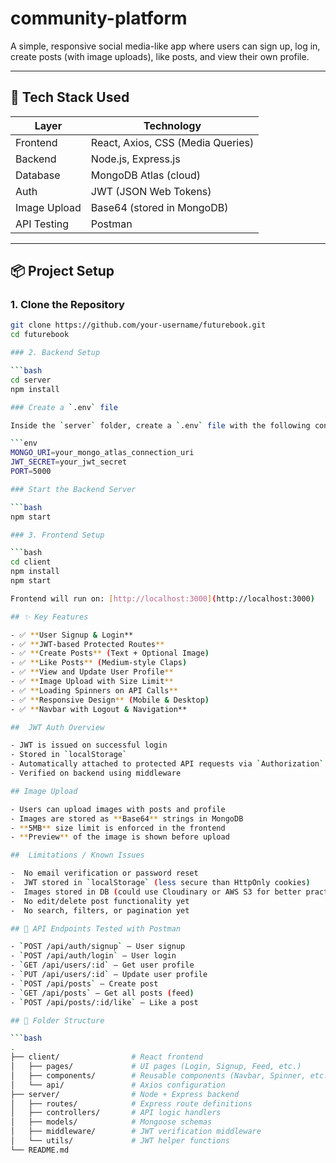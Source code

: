 # community-platform
A simple, responsive social media-like app where users can sign up, log in, create posts (with image uploads), like posts, and view their own profile.

---

## 🚀 Tech Stack Used

| Layer        | Technology                       |
|--------------|----------------------------------|
| Frontend     | React, Axios, CSS (Media Queries) |
| Backend      | Node.js, Express.js              |
| Database     | MongoDB Atlas (cloud)            |
| Auth         | JWT (JSON Web Tokens)            |
| Image Upload | Base64 (stored in MongoDB)       |
| API Testing  | Postman                          |

---

## 📦 Project Setup

### 1. Clone the Repository

```bash
git clone https://github.com/your-username/futurebook.git
cd futurebook

### 2. Backend Setup

```bash
cd server
npm install

### Create a `.env` file

Inside the `server` folder, create a `.env` file with the following content:

```env
MONGO_URI=your_mongo_atlas_connection_uri
JWT_SECRET=your_jwt_secret
PORT=5000

### Start the Backend Server

```bash
npm start

### 3. Frontend Setup

```bash
cd client
npm install
npm start

Frontend will run on: [http://localhost:3000](http://localhost:3000)

## ✨ Key Features

- ✅ **User Signup & Login**
- ✅ **JWT-based Protected Routes**
- ✅ **Create Posts** (Text + Optional Image)
- ✅ **Like Posts** (Medium-style Claps)
- ✅ **View and Update User Profile**
- ✅ **Image Upload with Size Limit**
- ✅ **Loading Spinners on API Calls**
- ✅ **Responsive Design** (Mobile & Desktop)
- ✅ **Navbar with Logout & Navigation**

##  JWT Auth Overview

- JWT is issued on successful login  
- Stored in `localStorage`  
- Automatically attached to protected API requests via `Authorization` header  
- Verified on backend using middleware

## Image Upload

- Users can upload images with posts and profile  
- Images are stored as **Base64** strings in MongoDB  
- **5MB** size limit is enforced in the frontend  
- **Preview** of the image is shown before upload

##  Limitations / Known Issues

-  No email verification or password reset  
-  JWT stored in `localStorage` (less secure than HttpOnly cookies)  
-  Images stored in DB (could use Cloudinary or AWS S3 for better practice)  
-  No edit/delete post functionality yet  
-  No search, filters, or pagination yet

## 🧪 API Endpoints Tested with Postman

- `POST /api/auth/signup` — User signup  
- `POST /api/auth/login` — User login  
- `GET /api/users/:id` — Get user profile  
- `PUT /api/users/:id` — Update user profile  
- `POST /api/posts` — Create post  
- `GET /api/posts` — Get all posts (feed)  
- `POST /api/posts/:id/like` — Like a post

## 📁 Folder Structure

```bash
.
├── client/                # React frontend
│   ├── pages/             # UI pages (Login, Signup, Feed, etc.)
│   ├── components/        # Reusable components (Navbar, Spinner, etc.)
│   └── api/               # Axios configuration
├── server/                # Node + Express backend
│   ├── routes/            # Express route definitions
│   ├── controllers/       # API logic handlers
│   ├── models/            # Mongoose schemas
│   ├── middleware/        # JWT verification middleware
│   └── utils/             # JWT helper functions
└── README.md
